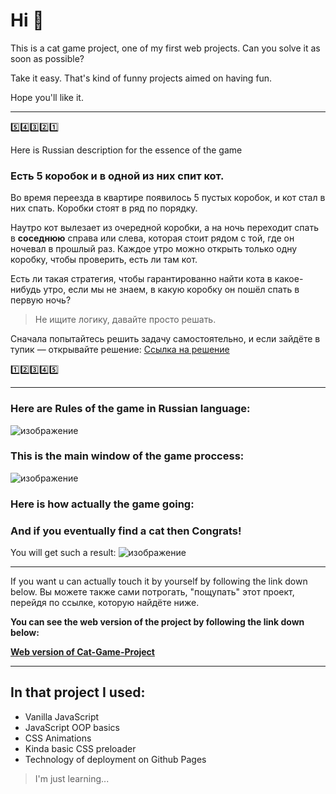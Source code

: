 # Hi 👋

This is a cat game project, one of my first web projects. Can you solve it as soon as possible?

Take it easy. That's kind of funny projects aimed on having fun. 

Hope you'll like it.

---

5️⃣4️⃣3️⃣2️⃣1️⃣

Here is Russian description for the essence of the game

### Есть **5 коробок** и в **одной** из них спит кот.

Во время переезда в квартире появилось 5 пустых коробок, и кот стал в них спать. Коробки стоят в ряд по порядку.

Наутро кот вылезает из очередной коробки, а на ночь переходит спать в __соседнюю__ справа или слева, которая стоит рядом с той, где он ночевал в прошлый раз. Каждое утро можно открыть только одну коробку, чтобы проверить, есть ли там кот.

Есть ли такая стратегия, чтобы гарантированно найти кота в какое-нибудь утро, если мы не знаем, в какую коробку он пошёл спать в первую ночь?

> Не ищите логику, давайте просто решать.

Сначала попытайтесь решить задачу самостоятельно, и если зайдёте в тупик — открывайте решение: [Ссылка на решение](https://thecode.media/k1cat)

1️⃣2️⃣3️⃣4️⃣5️⃣

---

### Here are Rules of the game in Russian language:

![изображение](https://user-images.githubusercontent.com/89917619/156006241-f2d8a028-b6ff-44ee-b6e4-81f8bfcee631.png)

### This is the main window of the game proccess:

![изображение](https://user-images.githubusercontent.com/89917619/156006470-1e2485b4-a976-42a3-b312-30f7a7322f25.png)

### Here is how actually the game going:


### And if you eventually find a cat then Congrats! 

You will get such a result:
![изображение](https://user-images.githubusercontent.com/89917619/156008446-64cd5d04-0fbb-4e8f-81ca-abb2c259d49d.png)

---

If you want u can actually touch it by yourself by following the link down below.
Вы можете также сами потрогать, "пощупать" этот проект, перейдя по ссылке, которую найдёте ниже.

**You can see the web version of the project by following the link down below:**

**[Web version of Cat-Game-Project](https://daniilboyarinkov.github.io/Cat_game_project/Cat-game/)**

---

## In that project I used:
 + Vanilla JavaScript
 + JavaScript OOP basics
 + CSS Animations
 + Kinda basic CSS preloader
 + Technology of deployment on Github Pages

> I'm just learning...
